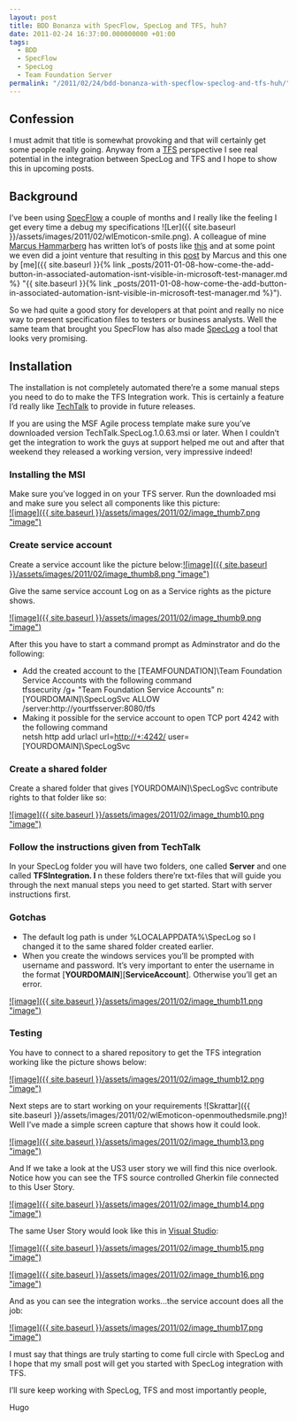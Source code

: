 ```yaml
---
layout: post
title: BDD Bonanza with SpecFlow, SpecLog and TFS, huh?
date: 2011-02-24 16:37:00.000000000 +01:00
tags:
  - BDD
  - SpecFlow
  - SpecLog
  - Team Foundation Server
permalink: "/2011/02/24/bdd-bonanza-with-specflow-speclog-and-tfs-huh/"
---
```


## Confession

I must admit that title is somewhat provoking and that will certainly get some people really going. Anyway from a [TFS](http://msdn.microsoft.com/en-us/vstudio/ff637362 "TFS") perspective I see real potential in the integration between SpecLog and TFS and I hope to show this in upcoming posts.

## Background

I’ve been using [SpecFlow](http://specflow.org/ "SpecFlow") a couple of months and I really like the feeling I get every time a debug my specifications ![Ler]({{ site.baseurl }}/assets/images/2011/02/wlEmoticon-smile.png). A colleague of mine [Marcus Hammarberg](http://www.marcusoft.net "Marcus Hammarberg") has written lot’s of posts like [this](http://www.marcusoft.net/2011/02/specification-by-example-with.html "http://www.marcusoft.net/2011/02/specification-by-example-with.html") and at some point we even did a joint venture that resulting in this [post](http://www.marcusoft.net/2011/01/specification-by-example-with-specflow.html "http://www.marcusoft.net/2011/01/specification-by-example-with-specflow.html") by Marcus and this one by [me]({{ site.baseurl }}{% link _posts/2011-01-08-how-come-the-add-button-in-associated-automation-isnt-visible-in-microsoft-test-manager.md %} "{{ site.baseurl }}{% link _posts/2011-01-08-how-come-the-add-button-in-associated-automation-isnt-visible-in-microsoft-test-manager.md %}").

So we had quite a good story for developers at that point and really no nice way to present specification files to testers or business analysts. Well the same team that brought you SpecFlow has also made [SpecLog](http://www.speclog.net/ "SpecLog") a tool that looks very promising.

## Installation

The installation is not completely automated there’re a some manual steps you need to do to make the TFS Integration work. This is certainly a feature I’d really like [TechTalk](http://www.techtalk.at/ "TechTalk") to provide in future releases.

If you are using the MSF Agile process template make sure you’ve downloaded version TechTalk.SpecLog.1.0.63.msi or later. When I couldn’t get the integration to work the guys at support helped me out and after that weekend they released a working version, very impressive indeed!

### Installing the MSI

Make sure you’ve logged in on your TFS server. Run the downloaded msi and make sure you select all components like this picture:  
[![image]({{ site.baseurl }}/assets/images/2011/02/image_thumb7.png "image")](http://www.hugohaggmark.com/wp-content/uploads/2011/02/image7.png)

### Create service account

Create a service account like the picture below:[![image]({{ site.baseurl }}/assets/images/2011/02/image_thumb8.png "image")](http://www.hugohaggmark.com/wp-content/uploads/2011/02/image8.png)

Give the same service account Log on as a Service rights as the picture shows.

[![image]({{ site.baseurl }}/assets/images/2011/02/image_thumb9.png "image")](http://www.hugohaggmark.com/wp-content/uploads/2011/02/image9.png)

After this you have to start a command prompt as Adminstrator and do the following:

- Add the created account to the [TEAMFOUNDATION]\Team Foundation Service Accounts with the following command  
  tfssecurity /g+ "Team Foundation Service Accounts" n:[YOURDOMAIN]\SpecLogSvc ALLOW /server:http://yourtfsserver:8080/tfs
- Making it possible for the service account to open TCP port 4242 with the following command  
  netsh http add urlacl url=[http://+:4242/](http://+:4242/) user=[YOURDOMAIN]\SpecLogSvc

### Create a shared folder

Create a shared folder that gives [YOURDOMAIN]\SpecLogSvc contribute rights to that folder like so:

[![image]({{ site.baseurl }}/assets/images/2011/02/image_thumb10.png "image")](http://www.hugohaggmark.com/wp-content/uploads/2011/02/image10.png)

### Follow the instructions given from TechTalk

In your SpecLog folder you will have two folders, one called **Server** and one called **TFSIntegration. I** n these folders there’re txt-files that will guide you through the next manual steps you need to get started. Start with server instructions first.

### Gotchas

- The default log path is under %LOCALAPPDATA%\SpecLog so I changed it to the same shared folder created earlier.
- When you create the windows services you’ll be prompted with username and password. It’s very important to enter the username in the format [**YOURDOMAIN**]\[**ServiceAccount**]. Otherwise you’ll get an error.

[![image]({{ site.baseurl }}/assets/images/2011/02/image_thumb11.png "image")](http://www.hugohaggmark.com/wp-content/uploads/2011/02/image11.png)

### Testing

You have to connect to a shared repository to get the TFS integration working like the picture shows below:

[![image]({{ site.baseurl }}/assets/images/2011/02/image_thumb12.png "image")](http://www.hugohaggmark.com/wp-content/uploads/2011/02/image12.png)

Next steps are to start working on your requirements ![Skrattar]({{ site.baseurl }}/assets/images/2011/02/wlEmoticon-openmouthedsmile.png)! Well I’ve made a simple screen capture that shows how it could look.

[![image]({{ site.baseurl }}/assets/images/2011/02/image_thumb13.png "image")](http://www.hugohaggmark.com/wp-content/uploads/2011/02/image13.png)

And If we take a look at the US3 user story we will find this nice overlook. Notice how you can see the TFS source controlled Gherkin file connected to this User Story.

[![image]({{ site.baseurl }}/assets/images/2011/02/image_thumb14.png "image")](http://www.hugohaggmark.com/wp-content/uploads/2011/02/image14.png)

The same User Story would look like this in [Visual Studio](http://www.microsoft.com/visualstudio/en-us "Visual Studio"):

[![image]({{ site.baseurl }}/assets/images/2011/02/image_thumb15.png "image")](http://www.hugohaggmark.com/wp-content/uploads/2011/02/image15.png)

[![image]({{ site.baseurl }}/assets/images/2011/02/image_thumb16.png "image")](http://www.hugohaggmark.com/wp-content/uploads/2011/02/image16.png)

And as you can see the integration works...the service account does all the job:

[![image]({{ site.baseurl }}/assets/images/2011/02/image_thumb17.png "image")](http://www.hugohaggmark.com/wp-content/uploads/2011/02/image17.png)

I must say that things are truly starting to come full circle with SpecLog and I hope that my small post will get you started with SpecLog integration with TFS.

I’ll sure keep working with SpecLog, TFS and most importantly people,

Hugo
